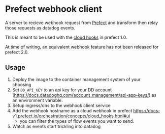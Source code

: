 # Prefect webhook client

A server to recieve webhook request from [Prefect](https://www.prefect.io/) and
transform then relay those requests as datadog events.

This is meant to be used with the
[cloud hooks](https://docs-v1.prefect.io/orchestration/concepts/cloud_hooks.html#ui) in
prefect 1.0.

At time of writing, an equivalent webhook feature has not been released for prefect 2.0.


## Usage

1. Deploy the image to the container management system of your choosing
2. Set `DD_API_KEY` to an api key for your DD account
(https://docs.datadoghq.com/account_management/api-app-keys/) as an environment
variable.
3. Setup ingress/dns to the webhook client service
4. Add the webhook hostname as a cloud webhook in prefect
   https://docs-v1.prefect.io/orchestration/concepts/cloud_hooks.html#ui
    * you can filter the types of flow events you want to send.
5. Watch as events start trickling into datadog
